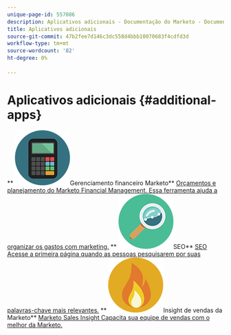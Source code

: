 ```yaml
---
unique-page-id: 557086
description: Aplicativos adicionais - Documentação do Marketo - Documentação do produto
title: Aplicativos adicionais
source-git-commit: 47b2fee7d146c3dc558d4bbb10070683f4cdfd3d
workflow-type: tm+mt
source-wordcount: '82'
ht-degree: 0%

---
```



# Aplicativos adicionais {#additional-apps}

** ![Marketo Financial Management](assets/office-09.png)Gerenciamento financeiro Marketo** [Orçamentos e planejamento do Marketo Financial Management. Essa ferramenta ajuda a organizar os gastos com marketing.](https://docs.marketo.com/display/DOCS/Marketo+Financial+Management)     ** ![SEO](assets/seo-15.png)SEO** [SEO Acesse a primeira página quando as pessoas pesquisarem por suas palavras-chave mais relevantes.](https://docs.marketo.com/display/DOCS/SEO)     ** ![Insight sobre vendas da Marketo](assets/alerts-10.png)Insight de vendas da Marketo** [Marketo Sales Insight Capacita sua equipe de vendas com o melhor da Marketo.](https://docs.marketo.com/display/DOCS/Marketo+Sales+Insight)